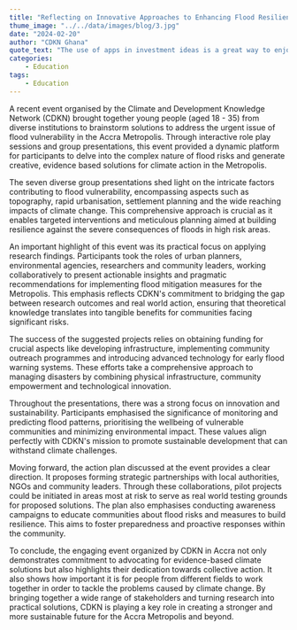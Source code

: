 ```yaml
---
title: "Reflecting on Innovative Approaches to Enhancing Flood Resilience in Accra; Key Learnings from the CDKN Facilitated Event"
thume_image: "../../data/images/blog/3.jpg"
date: "2024-02-20"
author: "CDKN Ghana"
quote_text: "The use of apps in investment ideas is a great way to enjoy the convenience."
categories:
    - Education
tags:
    - Education
---
```


A recent event organised by the Climate and Development Knowledge Network (CDKN) brought together young people (aged 18 - 35) from diverse institutions to brainstorm solutions to address the urgent issue of flood vulnerability in the Accra Metropolis. Through interactive role play sessions and group presentations, this event provided a dynamic platform for participants to delve into the complex nature of flood risks and generate creative, evidence based solutions for climate action in the Metropolis.

The seven diverse group presentations shed light on the intricate factors contributing to flood vulnerability, encompassing aspects such as topography, rapid urbanisation, settlement planning and the wide reaching impacts of climate change. This comprehensive approach is crucial as it enables targeted interventions and meticulous planning aimed at building resilience against the severe consequences of floods in high risk areas.

An important highlight of this event was its practical focus on applying research findings. Participants took the roles of urban planners, environmental agencies, researchers and community leaders, working collaboratively to present actionable insights and pragmatic recommendations for implementing flood mitigation measures for the Metropolis. This emphasis reflects CDKN's commitment to bridging the gap between research outcomes and real world action, ensuring that theoretical knowledge translates into tangible benefits for communities facing significant risks.

The success of the suggested projects relies on obtaining funding for crucial aspects like developing infrastructure, implementing community outreach programmes and introducing advanced technology for early flood warning systems. These efforts take a comprehensive approach to managing disasters by combining physical infrastructure, community empowerment and technological innovation.

Throughout the presentations, there was a strong focus on innovation and sustainability. Participants emphasised the significance of monitoring and predicting flood patterns, prioritising the wellbeing of vulnerable communities and minimizing environmental impact. These values align perfectly with CDKN's mission to promote sustainable development that can withstand climate challenges.

Moving forward, the action plan discussed at the event provides a clear direction. It proposes forming strategic partnerships with local authorities, NGOs and community leaders. Through these collaborations, pilot projects could be initiated in areas most at risk to serve as real world testing grounds for proposed solutions. The plan also emphasises conducting awareness campaigns to educate communities about flood risks and measures to build resilience. This aims to foster preparedness and proactive responses within the community.

To conclude, the engaging event organized by CDKN in Accra not only demonstrates commitment to advocating for evidence-based climate solutions but also highlights their dedication towards collective action. It also shows how important it is for people from different fields to work together in order to tackle the problems caused by climate change. By bringing together a wide range of stakeholders and turning research into practical solutions, CDKN is playing a key role in creating a stronger and more sustainable future for the Accra Metropolis and beyond.
